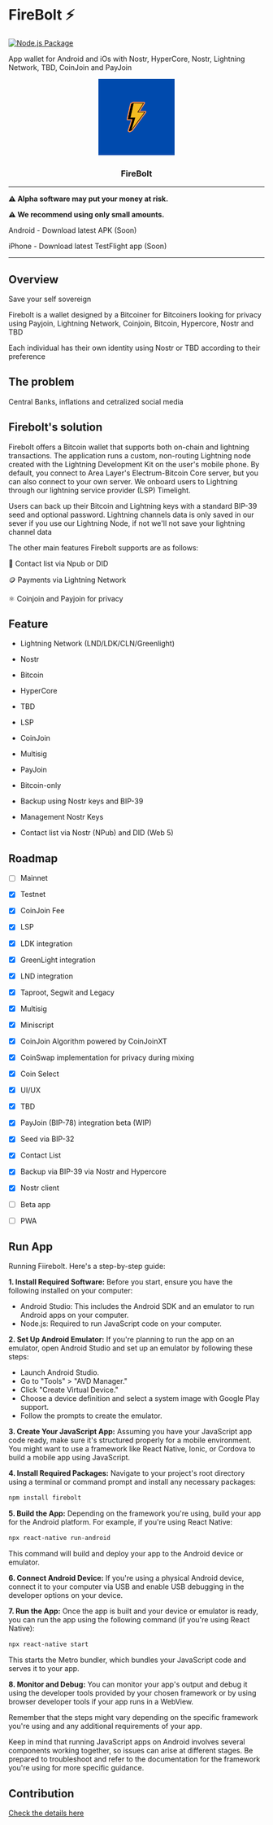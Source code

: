 # FireBolt ⚡

[![Node.js Package](https://github.com/AreaLayer/FireBolt/actions/workflows/npm-publish.yml/badge.svg?branch=main)](https://github.com/AreaLayer/FireBolt/actions/workflows/npm-publish.yml)

App wallet for Android  and iOs with Nostr, HyperCore, Nostr, Lightning Network, TBD, CoinJoin and PayJoin

<p align="center">
  <a href="https://github.com/AreaLayer/FireBolt" title="AreaLayer">
    <img alt="FireBolt" src="./src/assets/firebolt_logo_readme.png" width="150"></img>
  </a>
</p>

<h3 align="center">FireBolt</h3>


---

**⚠️ Alpha software may put your money at risk.**

**⚠️ We recommend using only small amounts.**

 Android - Download latest APK (Soon)

iPhone - Download latest TestFlight app (Soon)

---
## Overview

Save your self sovereign

Firebolt is a wallet designed by a Bitcoiner for Bitcoiners looking for privacy using Payjoin, Lightning Network, Coinjoin, Bitcoin, Hypercore, Nostr and TBD

Each individual has their own identity using Nostr or TBD according to their preference

## The problem

Central Banks, inflations and cetralized social media

## Firebolt's solution

Firebolt offers a Bitcoin wallet that supports both on-chain and lightning transactions. The application runs a custom, non-routing Lightning node created with the Lightning Development Kit on the user's mobile phone. By default, you connect to Area Layer's Electrum-Bitcoin Core server, but you can also connect to your own server. We onboard users to Lightning through our lightning service provider (LSP) Timelight.

Users can back up their Bitcoin and Lightning keys with a standard BIP-39 seed and optional password. Lightning channels data is only saved in our sever if you use our Lightning Node, if not we'll not save your lightning channel data

The other main features Firebolt supports are as follows:

📱 Contact list via Npub or DID

🪙 Payments via Lightning Network

⚛️ Coinjoin and Payjoin for privacy

## Feature

- Lightning Network (LND/LDK/CLN/Greenlight)

- Nostr

- Bitcoin

- HyperCore 

- TBD

- LSP

- CoinJoin 

- Multisig 

- PayJoin

- Bitcoin-only

- Backup using Nostr keys and BIP-39

- Management Nostr Keys

- Contact list via Nostr (NPub) and DID (Web 5)

## Roadmap

- [ ] Mainnet

- [X] Testnet

- [X] CoinJoin Fee

- [x] LSP

- [x] LDK integration 

- [x] GreenLight integration

- [X] LND integration

- [X] Taproot, Segwit and Legacy

- [x] Multisig

- [x] Miniscript

- [x] CoinJoin Algorithm powered by CoinJoinXT

- [x] CoinSwap implementation for privacy during mixing

- [x] Coin Select

- [x] UI/UX

- [x] TBD 

- [x] PayJoin (BIP-78) integration beta (WIP)

- [x] Seed via BIP-32

- [x] Contact List

- [x] Backup via BIP-39 via Nostr and Hypercore

- [x] Nostr client 

- [ ] Beta app

- [ ] PWA

## Run App 

Running Fiirebolt. Here's a step-by-step guide:

**1. Install Required Software:**
Before you start, ensure you have the following installed on your computer:

- Android Studio: This includes the Android SDK and an emulator to run Android apps on your computer.
- Node.js: Required to run JavaScript code on your computer.

**2. Set Up Android Emulator:**
If you're planning to run the app on an emulator, open Android Studio and set up an emulator by following these steps:

- Launch Android Studio.
- Go to "Tools" > "AVD Manager."
- Click "Create Virtual Device."
- Choose a device definition and select a system image with Google Play support.
- Follow the prompts to create the emulator.

**3. Create Your JavaScript App:**
Assuming you have your JavaScript app code ready, make sure it's structured properly for a mobile environment. You might want to use a framework like React Native, Ionic, or Cordova to build a mobile app using JavaScript.

**4. Install Required Packages:**
Navigate to your project's root directory using a terminal or command prompt and install any necessary packages:

```bash
npm install firebolt
```

**5. Build the App:**
Depending on the framework you're using, build your app for the Android platform. For example, if you're using React Native:

```bash
npx react-native run-android
```

This command will build and deploy your app to the Android device or emulator.

**6. Connect Android Device:**
If you're using a physical Android device, connect it to your computer via USB and enable USB debugging in the developer options on your device.

**7. Run the App:**
Once the app is built and your device or emulator is ready, you can run the app using the following command (if you're using React Native):

```bash
npx react-native start
```

This starts the Metro bundler, which bundles your JavaScript code and serves it to your app.

**8. Monitor and Debug:**
You can monitor your app's output and debug it using the developer tools provided by your chosen framework or by using browser developer tools if your app runs in a WebView.

Remember that the steps might vary depending on the specific framework you're using and any additional requirements of your app.

Keep in mind that running JavaScript apps on Android involves several components working together, so issues can arise at different stages. Be prepared to troubleshoot and refer to the documentation for the framework you're using for more specific guidance.

## Contribution

[Check the details here](https://github.com/AreaLayer/FireBolt/blob/main/CONTRIBUTING.md)
